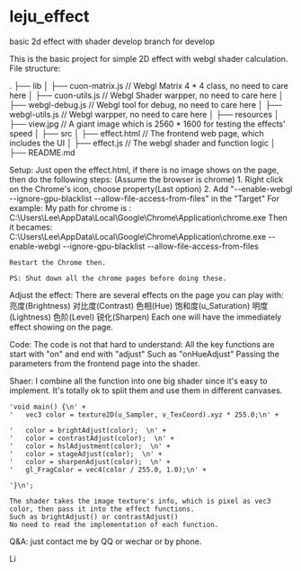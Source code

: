 # leju_effect
basic 2d effect with shader
develop branch for develop

This is the basic project for simple 2D effect with webgl shader calculation.
File structure: 

.
├── lib
│   ├── cuon-matrix.js // Webgl Matrix 4 * 4 class, no need to care here
│   ├── cuon-utils.js  // Webgl Shader warpper, no need to care here
│   ├── webgl-debug.js // Webgl tool for debug, no need to care here
│   ├── webgl-utils.js // Webgl warpper, no need to care here
│
├── resources
│   ├── view.jpg       // A giant image which is 2560 * 1600 for testing the effects' speed
│
├── src
│   ├── effect.html    // The frontend web page, which includes the UI
│   ├── effect.js      // The webgl shader and function logic
│
├── README.md

Setup:
    Just open the effect.html, if there is no image shows on the page, then do the following steps:
    (Assume the browser is chrome)
    1. Right click on the Chrome's icon, choose property(Last option)
    2. Add "--enable-webgl --ignore-gpu-blacklist --allow-file-access-from-files" in the "Target"
    For example:
    My path for chrome is : C:\Users\Lee\AppData\Local\Google\Chrome\Application\chrome.exe
    Then it becames:
    C:\Users\Lee\AppData\Local\Google\Chrome\Application\chrome.exe --enable-webgl --ignore-gpu-blacklist --allow-file-access-from-files

    Restart the Chrome then.

    PS: Shut down all the chrome pages before doing these.

Adjust the effect:
    There are several effects on the page you can play with:
    亮度(Brightness)
    对比度(Contrast)
    色相(Hue)
    饱和度(u_Saturation)
    明度(Lightness)
    色阶(Level)
    锐化(Sharpen)
    Each one will have the immediately effect showing on the page.

Code:
    The code is not that hard to understand:
    All the key functions are start with "on" and end with "adjust"
    Such as "onHueAdjust"
    Passing the parameters from the frontend page into the shader.
    
Shaer:
    I combine all the function into one big shader since it's easy to implement. It's totally ok
    to split them and use them in different canvases.

    'void main() {\n' +
    '   vec3 color = texture2D(u_Sampler, v_TexCoord).xyz * 255.0;\n' + 
    
    '   color = brightAdjust(color);  \n' +
    '   color = contrastAdjust(color);  \n' +
    '   color = hslAdjustment(color);  \n' +
    '   color = stageAdjust(color);  \n' +
    '   color = sharpenAdjust(color);  \n' +
    '   gl_FragColor = vec4(color / 255.0, 1.0);\n' +
    
    '}\n';
    
    The shader takes the image texture's info, which is pixel as vec3 color, then pass it into the effect functions.
    Such as brightAdjust() or contrastAdjust()
    No need to read the implementation of each function.
    
Q&A:
    just contact me by QQ or wechar or by phone.
    
Li
    






